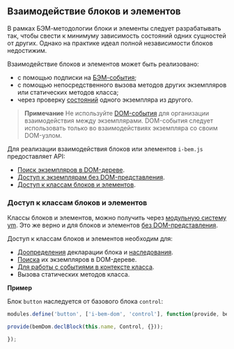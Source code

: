 ## Взаимодействие блоков и элементов

В рамках БЭМ-методологии блоки и элементы следует разрабатывать так, чтобы свести к минимуму зависимость состояний одних сущностей от других. Однако на практике идеал полной независимости блоков недостижим.

Взаимодействие блоков и элементов может быть реализовано:

* с помощью подписки на [БЭМ-события](./i-bem-js-events.ru.md#БЭМ-события);
* с помощью непосредственного вызова методов других экземпляров или статических методов класса;
* через проверку [состояний](./i-bem-js-states.ru.md) одного экземпляра из другого.

> **Примечание** Не используйте [DOM-события](./i-bem-js-events.ru.md#dom-события) для организации взаимодействия между экземплярами. DOM-события следует использовать только во взаимодействиях экземпляра со своим DOM-узлом.

Для реализации взаимодействия блоков или элементов `i-bem.js` предоставляет API:

* [Поиск экземпляров в DOM-дереве](./i-bem-js-dom.ru.md#Поиск-экземпляров-блоков-и-элементов-в-dom-дереве).
* [Доступ к экземплярам без DOM-представления](./i-bem-js-html-binding.ru.md#Блоки-без-dom-представления).
* [Доступ к классам блоков и элементов](#Доступ-к-классам-блоков-и-элементов).

### Доступ к классам блоков и элементов

Классы блоков и элементов, можно получить через [модульную систему ym](https://github.com/ymaps/modules). Это же верно и для блоков и элементов [без DOM-представления](./i-bem-js-html-binding.ru.md#Блоки-без-dom-представления).

Доступ к классам блоков и элементов необходим для:

* [Доопределения](./i-bem-js-decl.ru.md#Доопределение-блока-или-элемента) декларации блока и [наследования](./i-bem-js-decl.ru.md#Наследование).
* [Поиска](./i-bem-js-dom.ru.md#Поиск-экземпляров-блоков-и-элементов-в-dom-дереве) их экземпляров в DOM-дереве.
* [Для работы с событиями в контексте класса](./i-bem-js-events.ru.md).
* Вызова статических методов класса.

**Пример**

Блок `button` наследуется от базового блока `control`:

```js
modules.define('button', ['i-bem-dom', 'control'], function(provide, bemDom, Control) {

provide(bemDom.declBlock(this.name, Control, {}));

});
```
